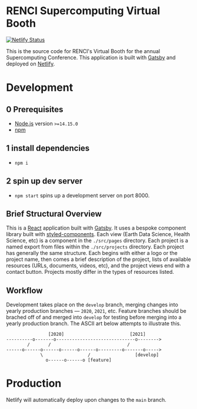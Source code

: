 # RENCI Supercomputing Virtual Booth

[![Netlify Status](https://api.netlify.com/api/v1/badges/906f9aeb-3657-4ef6-81af-67e3136e414a/deploy-status)](https://app.netlify.com/sites/renci-supercomputing/deploys)

This is the source code for RENCI's Virtual Booth for the annual Supercomputing Conference. This application is built with [Gatsby](https://www.gatsbyjs.com/) and deployed on [Netlify](https://www.netlify.com/).

# Development

## 0 Prerequisites
  - [Node.js](https://nodejs.org/) version `>=14.15.0`
  - [npm](https://www.npmjs.com/)

## 1 install dependencies
  - `npm i`

## 2 spin up dev server
  - `npm start` spins up a development server on port 8000.

## Brief Structural Overview

This is a [React](https://reactjs.org/) application built with [Gatsby](https://www.gatsbyjs.com/). It uses a bespoke component library built with [styled-components](https://styled-components.com/). Each view (Earth Data Science, Health Science, etc) is a component in the `./src/pages` directory. Each project is a named export from files within the `./src/projects` directory. Each project has generally the same structure. Each begins with either a logo or the project name, then comes a brief description of the project, lists of available resources (URLs, documents, videos, etc), and the project views end with a contact button. Projects mostly differ in the types of resources listed.

## Workflow

Development takes place on the `develop` branch, merging changes into yearly production branches &mdash; `2020`, `2021`, etc. Feature branches should be brached off of and merged into `develop` for testing before merging into a yearly production branch. The ASCII art below attempts to illustrate this.

```
                [2020]                         [2021]
----------o-------o------------------------------o-------->
        /       /                             /
------o------o------o------o------o---------o-------o----->
             \                 /                 [develop]
               o------o------o [feature]
```

# Production

Netlify will automatically deploy upon changes to the `main` branch.
